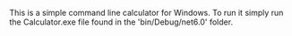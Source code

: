 This is a simple command line calculator for Windows. 
To run it simply run the Calculator.exe file found in the 'bin/Debug/net6.0' folder. 

